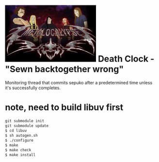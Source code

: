 ![Death Clock](https://github.com/victusfate/deathclock/raw/master/Dethklok.jpg)
Death Clock - "Sewn backtogether wrong"
===

Monitoring thread that commits sepuko after a predetermined time unless it's successfully completes.

# note, need to build libuv first
    git submodule init
    git submodule update
    $ cd libuv
    $ sh autogen.sh
    $ ./configure
    $ make
    $ make check
    $ make install


